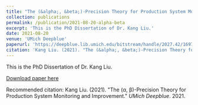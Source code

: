 ```yaml
---
title: "The (&alpha;, &beta;)-Precision Theory for Production System Monitoring and Improvement"
collection: publications
permalink: /publication/2021-08-20-alpha-beta
excerpt: 'This is the PhD Dissertation of Dr. Kang Liu.'
date: 2021-08-20
venue: 'UMich Deepblue'
paperurl: 'https://deepblue.lib.umich.edu/bitstream/handle/2027.42/169726/kangliu_1.pdf'
citation: 'Kang Liu. (2021). "The (&alpha;, &beta;)-Precision Theory for Production System Monitoring and Improvement." <i>UMich Deepblue</i>. 2021.'
---
```

This is the PhD Dissertation of Dr. Kang Liu.

[Download paper here](https://deepblue.lib.umich.edu/bitstream/handle/2027.42/169726/kangliu_1.pdf)

Recommended citation: Kang Liu. (2021). "The (&alpha;, &beta;)-Precision Theory for Production System Monitoring and Improvement." <i>UMich Deepblue</i>. 2021.